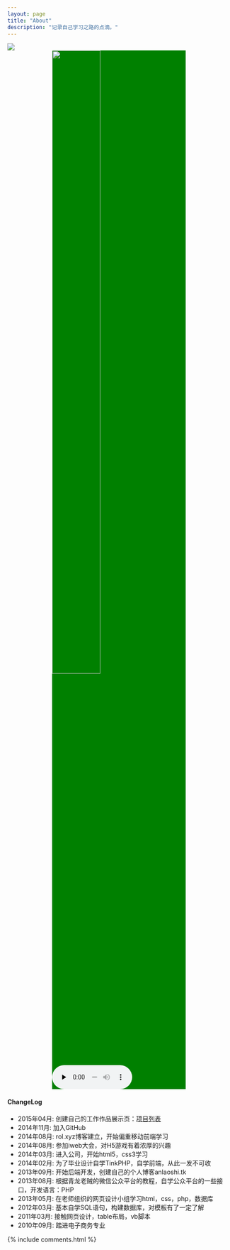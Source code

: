 ```yaml
---
layout: page
title: "About"
description: "记录自己学习之路的点滴。"
---
```


<img src="http://7xif9n.com1.z0.glb.clouddn.com/wx.jpg">

<div style="position: relative;width:60%;margin: 0 auto;height: auto;background:green ">
<audio preload="none" style="position: absolute;bottom: 0;width: 60%" src="http://myazqtest.qiniudn.com/Birdy - All About You.mp3" controls="controls"></audio>
<img src="https://unsplash.imgix.net/photo-1426200830301-372615e4ac54?fit=crop&fm=jpg&q=75&w=1050" width="60%">

</div>


#### ChangeLog

- 2015年04月:    创建自己的工作作品展示页：<a href="/show/index.html">项目列表</a>
- 2014年11月:    加入GitHub
- 2014年08月:    rol.xyz博客建立，开始偏重移动前端学习
- 2014年08月:    参加iweb大会，对H5游戏有着浓厚的兴趣
- 2014年03月:    进入公司，开始html5，css3学习
- 2014年02月:    为了毕业设计自学TinkPHP，自学前端，从此一发不可收
- 2013年09月:    开始后端开发，创建自己的个人博客anlaoshi.tk
- 2013年08月:    根据青龙老贼的微信公众平台的教程，自学公众平台的一些接口，开发语言：PHP
- 2013年05月:    在老师组织的网页设计小组学习html，css，php，数据库
- 2012年03月:    基本自学SQL语句，构建数据库，对模板有了一定了解
- 2011年03月:    接触网页设计，table布局，vb脚本
- 2010年09月:    踏进电子商务专业

{% include comments.html %}
